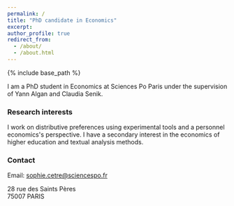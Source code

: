 ```yaml
---
permalink: /
title: "PhD candidate in Economics" 
excerpt: 
author_profile: true
redirect_from: 
  - /about/
  - /about.html
---
```


{% include base_path %}

I am a PhD student in Economics at Sciences Po Paris under the supervision of Yann Algan and Claudia Senik. 

### Research interests
I work on distributive preferences using experimental tools and a personnel economics's perspective. I have a secondary interest in the economics of higher education and textual analysis methods.

### Contact
Email: sophie.cetre@sciencespo.fr

28 rue des Saints Pères   
75007 PARIS

